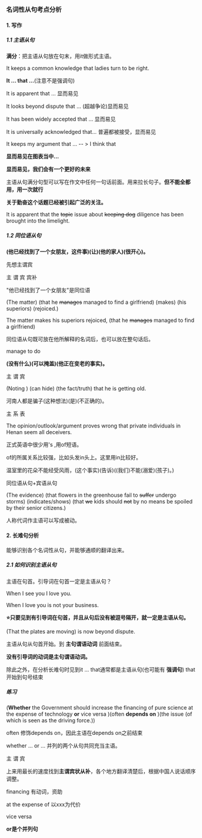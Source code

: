 ### 名词性从句考点分析

#### 1. 写作

##### 1.1 主语从句

**满分**：把主语从句放在句末，用it做形式主语。

It keeps a common knowledge that ladies turn to be right.

**It ... that ...**(注意不是强调句)

It is apparent that ... 显而易见

It looks beyond dispute that ... (超越争论)显而易见

It has been widely accepted that ... 显而易见

It is universally acknowledged that... 普遍都被接受，显而易见 

It keeps my argument that ...   -- > I think that

**显而易见在图表当中...**

**显而易见，我们会有一个更好的未来**

主语从句满分句型可以写在作文中任何一句话前面。用来拉长句子。**但不能全都用，用一次就行**

**关于勤奋这个话题已经被引起广泛的关注。**

It is apparent that the ~~topic~~ issue about ~~keeping dog~~ diligence  has been brought into the limelight.

##### 1.2 同位语从句

**(他已经找到了一个女朋友，这件事)(让)(他的家人)(很开心)。**

先想主谓宾

主 谓 宾 宾补

"他已经找到了一个女朋友"是同位语

(The matter) (that he  ~~manages~~ managed to find a girlfriend) (makes) (his superiors) (rejoiced.)

The matter makes his superiors rejoiced, (that he  ~~manages~~ managed to find a girlfriend) 

同位语从句既可放在他所解释的名词后，也可以放在整句话后。

manage to do



**(没有什么)(可以掩盖)(他正在变老的事实)。**

主 谓 宾

(Noting ) (can hide) (the fact/truth) that he is getting old.



河南人都是骗子(这种想法)(是)(不正确的)。

主 系 表

The opinion/outlook/argument proves wrong that private individuals in Henan seem all deceivers.

正式英语中很少用's ,用of短语。

of的所属关系比较强，比如头发in头上。这里用in比较好。



温室里的花朵不能经受风雨，(这个事实)(告诉)((我们)不能(溺爱)(孩子)。)

同位语从句+宾语从句

(The evidence) (that flowers in the greenhouse fail to ~~suffer~~ undergo storms) (indicates/shows) (that ~~we~~ kids should ~~not~~ by no means be spoiled by their senior citizens.)

人称代词作主语可以写成被动。



#### 2. 长难句分析

能够识别各个名词性从句，并能够通顺的翻译出来。

##### 2.1 如何识别主语从句

主语在句首。引导词在句首一定是主语从句？​

When I see you I love you.

When I love you is not your business.

**:star:只要见到有引导词在句首，并且从句后没有被逗号隔开，就一定是主语从句。**

(That the plates are moving) is now beyond dispute.

主语从句从句首开始。到 **主句谓语动词** 前面结束。

**没有引导词的动词是主句谓语动词。**

除此之外，在分析长难句时见到it ... that通常都是主语从句(也可能有 **强调句**) that 开始到句号结束

##### 练习

(**Whether** the Government should increase the financing of pure science at the expense of  technology **or** vice versa )(often **depends on** )(the issue (of which is seen as the driving force.))

often 修饰depends on，因此主语在depends on之前结束

whether ... or ... 并列的两个从句共同充当主语。

主 谓 宾

上来用最长的速度找到**主谓宾状从补**，各个地方翻译清楚后，根据中国人说话顺序调整。

financing 有动词，资助

at the expense of  以xxx为代价

vice versa 



**or是个并列句**